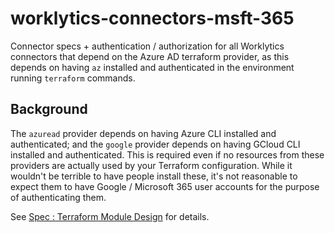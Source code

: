 # worklytics-connectors-msft-365

Connector specs + authentication / authorization for all Worklytics connectors that depend on the
Azure AD terraform provider, as this depends on having `az` installed and authenticated in the
environment running `terraform` commands.

## Background
The `azuread` provider depends on having Azure CLI installed and authenticated; and the
`google` provider depends on having GCloud CLI  installed and authenticated. This is required even
if no resources from these providers are actually used by your Terraform configuration. While it
wouldn't be terrible to have people install these, it's not reasonable to expect them to have
Google / Microsoft 365 user accounts for the purpose of authenticating them.

See [Spec : Terraform Module Design](https://docs.google.com/document/d/1iZG7R3gXRt0riDk8H6Ryre0VzByLyX_RVlYyVqNvYDY/edit) for details.

